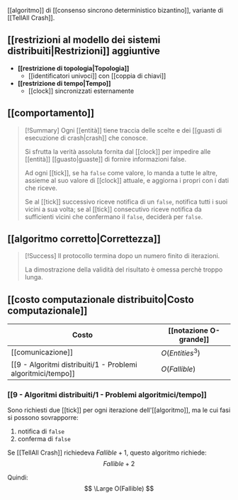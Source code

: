 [[algoritmo]] di [[consenso sincrono deterministico bizantino]], variante di [[TellAll Crash]].

## [[restrizioni al modello dei sistemi distribuiti|Restrizioni]] aggiuntive

- **[[restrizione di topologia|Topologia]]**
	- [[identificatori univoci]] con [[coppia di chiavi]]
- **[[restrizione di tempo|Tempo]]**
	- [[clock]] sincronizzati esternamente

## [[comportamento]]

> [!Summary]
> Ogni [[entità]] tiene traccia delle scelte e dei [[guasti di esecuzione di crash|crash]] che conosce.
> 
> Si sfrutta la verità assoluta fornita dal [[clock]] per impedire alle [[entità]] [[guasto|guaste]] di fornire informazioni false.
> 
> Ad ogni [[tick]], se ha `false` come valore, lo manda a tutte le altre, assieme al suo valore di [[clock]] attuale, e aggiorna i propri con i dati che riceve.
> 
> Se al [[tick]] successivo riceve notifica di un `false`, notifica tutti i suoi vicini a sua volta; se al [[tick]] consecutivo riceve notifica da sufficienti vicini che confermano il `false`, deciderà per `false`.

## [[algoritmo corretto|Correttezza]]

> [!Success]
> Il protocollo termina dopo un numero finito di iterazioni.
> 
> La dimostrazione della validità del risultato è omessa perchè troppo lunga.

## [[costo computazionale distribuito|Costo computazionale]]

| Costo | [[notazione O-grande]] | 
|-|-|
| [[comunicazione]] | $O(Entities^3)$ |
| [[9 - Algoritmi distribuiti/1 - Problemi algoritmici/tempo]] | $O(Fallible)$ |

### [[9 - Algoritmi distribuiti/1 - Problemi algoritmici/tempo]]

Sono richiesti due [[tick]] per ogni iterazione dell'[[algoritmo]], ma le cui fasi si possono sovrapporre:
1. notifica di `false`
2. conferma di `false`

Se [[TellAll Crash]] richiedeva $Fallible + 1$, questo algoritmo richiede:
$$
Fallible +2
$$

Quindi:
$$
\Large O(Fallible)
$$
